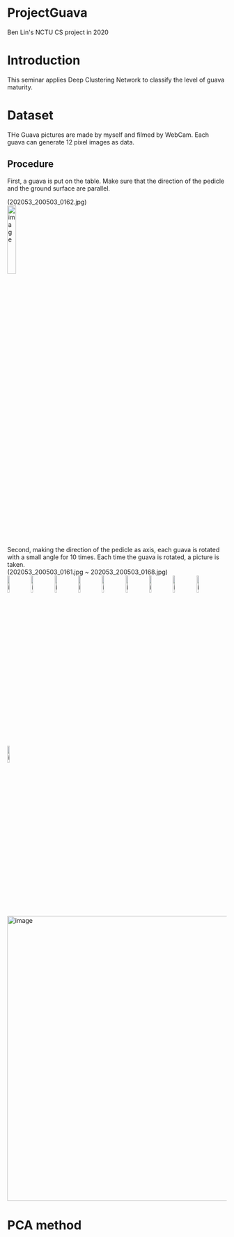 # ProjectGuava
Ben Lin's NCTU CS project in 2020

# Introduction
This seminar applies Deep Clustering Network to classify the level of guava maturity.

# Dataset
THe Guava pictures are made by myself and filmed by WebCam. Each guava can generate 12 pixel images as data.

## Procedure
First, a guava is put on the table. Make sure that the direction of the pedicle and the ground surface are parallel.
<div>
 (202053_200503_0162.jpg)<br>
<img alt="image" src="https://user-images.githubusercontent.com/63309875/133469786-1d151149-ca70-49fe-b4e4-b71a4f02b7cc.png" width=20% >
</div>
Second, making the direction of the pedicle as axis, each guava is rotated with a small angle for 10 times. Each time the guava is rotated, a picture is taken.  

<div>
 (202053_200503_0161.jpg ~ 202053_200503_0168.jpg)<br>
 <img alt="image" src="https://user-images.githubusercontent.com/63309875/133471324-9ee8a4f3-cc34-4309-930f-f1ce78b13198.png" width=10% >
 <img alt="image" src="https://user-images.githubusercontent.com/63309875/133469786-1d151149-ca70-49fe-b4e4-b71a4f02b7cc.png" width=10% >
 <img alt="image" src="https://user-images.githubusercontent.com/63309875/133471592-0118154d-a100-4a57-a7e1-6447116a32fe.png" width=10% >
 <img alt="image" src="https://user-images.githubusercontent.com/63309875/133472084-6f8ec178-2352-4c95-b277-b111feac8608.png" width=10% >
 <img alt="image" src="https://user-images.githubusercontent.com/63309875/133472128-f95c2980-71b6-4f40-9cd6-71e9951e655c.png" width=10% >
 <img alt="image" src="https://user-images.githubusercontent.com/63309875/133472154-f9d1203a-6195-424e-9d56-2653a878a6e2.png" width=10% >
 <img alt="image" src="https://user-images.githubusercontent.com/63309875/133472185-3911fd92-b722-44f5-88cc-e1571338c62c.png" width=10% >
 <img alt="image" src="https://user-images.githubusercontent.com/63309875/133472233-dff22c5a-0646-47af-96f3-2f6a2fa65ce2.png" width=10% >
 <img alt="image" src="https://user-images.githubusercontent.com/63309875/133472260-fd980303-6111-4316-8ba6-9e2792364ed3.png" width=10% >
 <img alt="image" src="https://user-images.githubusercontent.com/63309875/133472293-37e3b071-0e53-40fa-a241-f7c21397144f.png" width=10% >
</div>
<img width="653" alt="image" src="g">


# PCA method



